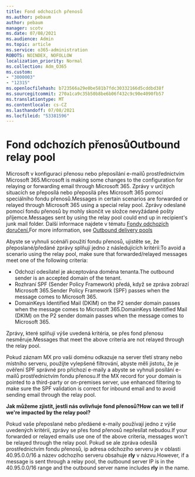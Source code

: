 ```yaml
---
title: Fond odchozích přenosů
ms.author: pebaum
author: pebaum
manager: scotv
ms.date: 07/08/2021
ms.audience: Admin
ms.topic: article
ms.service: o365-administration
ROBOTS: NOINDEX, NOFOLLOW
localization_priority: Normal
ms.collection: Adm_O365
ms.custom:
- "3000003"
- "12315"
ms.openlocfilehash: b723566a29e0be581b7fdc30332166d5cddbd38f
ms.sourcegitcommit: 270a1ca9c35b50b8be6b06f432c9c90e4090fb57
ms.translationtype: MT
ms.contentlocale: cs-CZ
ms.lasthandoff: 07/08/2021
ms.locfileid: "53381596"
---
```

# <a name="outbound-relay-pool"></a><span data-ttu-id="73e8b-102">Fond odchozích přenosů</span><span class="sxs-lookup"><span data-stu-id="73e8b-102">Outbound relay pool</span></span>

<span data-ttu-id="73e8b-103">Microsoft v konfiguraci přenosu nebo přeposílání e-mailů prostřednictvím Microsoft 365.</span><span class="sxs-lookup"><span data-stu-id="73e8b-103">Microsoft is making some changes to the configuration for relaying or forwarding email through Microsoft 365.</span></span> <span data-ttu-id="73e8b-104">Zprávy v určitých situacích se přeposílá nebo přeposílá přes Microsoft 365 pomocí speciálního fondu přenosů.</span><span class="sxs-lookup"><span data-stu-id="73e8b-104">Messages in certain scenarios are forwarded or relayed through Microsoft 365 using a special relay pool.</span></span> <span data-ttu-id="73e8b-105">Zprávy odeslané pomocí fondu přenosů by mohly skončit ve složce nevyžádané pošty příjemce.</span><span class="sxs-lookup"><span data-stu-id="73e8b-105">Messages sent by using the relay pool could end up in recipient's junk mail folder.</span></span> <span data-ttu-id="73e8b-106">Další informace najdete v tématu [Fondy odchozích doručení.](/microsoft-365/security/office-365-security/high-risk-delivery-pool-for-outbound-messages#relay-pool)</span><span class="sxs-lookup"><span data-stu-id="73e8b-106">For more information, see [Outbound delivery pools](/microsoft-365/security/office-365-security/high-risk-delivery-pool-for-outbound-messages#relay-pool)</span></span>

<span data-ttu-id="73e8b-107">Abyste se vyhnuli scénáři použití fondu přenosů, ujistěte se, že přeposlané/předáné zprávy splňují jedno z následujících kritérií:</span><span class="sxs-lookup"><span data-stu-id="73e8b-107">To avoid a scenario using the relay pool, make sure that forwarded/relayed messages meet one of the following criteria:</span></span>

- <span data-ttu-id="73e8b-108">Odchozí odesílatel je akceptována doména tenanta.</span><span class="sxs-lookup"><span data-stu-id="73e8b-108">The outbound sender is an accepted domain of the tenant.</span></span>
- <span data-ttu-id="73e8b-109">Rozhraní SPF (Sender Policy Framework) předá, když se zpráva zobrazí Microsoft 365.</span><span class="sxs-lookup"><span data-stu-id="73e8b-109">Sender Policy Framework (SPF) passes when the message comes to Microsoft 365.</span></span>
- <span data-ttu-id="73e8b-110">DomainKeys Identified Mail (DKIM) on the P2 sender domain passes when the message comes to Microsoft 365.</span><span class="sxs-lookup"><span data-stu-id="73e8b-110">DomainKeys Identified Mail (DKIM) on the P2 sender domain passes when the message comes to Microsoft 365.</span></span>
 
<span data-ttu-id="73e8b-111">Zprávy, které splňují výše uvedená kritéria, se přes fond přenosu nesměruje.</span><span class="sxs-lookup"><span data-stu-id="73e8b-111">Messages that meet the above criteria are not relayed through the relay pool.</span></span>

<span data-ttu-id="73e8b-112">Pokud záznam MX pro vaši doménu odkazuje na server třetí strany nebo místního serveru, použijte vylepšené filtrování, abyste měli jistotu, že je ověření SPF správné pro příchozí e-maily a abyste se vyhnuli posílání e-mailů prostřednictvím fondu přenosu.</span><span class="sxs-lookup"><span data-stu-id="73e8b-112">If the MX record for your domain is pointed to a third-party or on-premises server, use enhanced filtering to make sure the SPF validation is correct for inbound email and to avoid sending email through the relay pool.</span></span>

<span data-ttu-id="73e8b-113">**Jak můžeme zjistit, jestli nás ovlivňuje fond přenosů?**</span><span class="sxs-lookup"><span data-stu-id="73e8b-113">**How can we tell if we're impacted by the relay pool?**</span></span>

<span data-ttu-id="73e8b-114">Pokud vaše přeposlané nebo předáené e-maily používají jedno z výše uvedených kritérií, zprávy se přes fond přenosů nepřesílat nebudou.</span><span class="sxs-lookup"><span data-stu-id="73e8b-114">If your forwarded or relayed emails use one of the above criteria, messages won't be relayed through the relay pool.</span></span> <span data-ttu-id="73e8b-115">Pokud se ale zpráva odesílá prostřednictvím fondu přenosů, ip adresa odchozího serveru je v oblasti 40.95.0.0/16 a název odchozího serveru obsahuje **rly** v názvu.</span><span class="sxs-lookup"><span data-stu-id="73e8b-115">However, if a message is sent through a relay pool, the outbound server IP is in the 40.95.0.0/16 range and the outbound server name includes **rly** in the name.</span></span>


